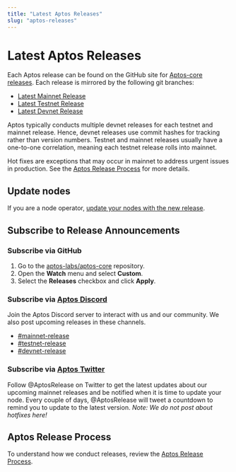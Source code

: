 ```yaml
---
title: "Latest Aptos Releases"
slug: "aptos-releases"
---
```


# Latest Aptos Releases

Each Aptos release can be found on the GitHub site for [Aptos-core releases](https://github.com/aptos-labs/aptos-core/releases). Each release is mirrored by the following git branches:

- [Latest Mainnet Release](https://github.com/aptos-labs/aptos-core/tree/mainnet)
- [Latest Testnet Release](https://github.com/aptos-labs/aptos-core/tree/testnet)
- [Latest Devnet Release](https://github.com/aptos-labs/aptos-core/tree/devnet)

Aptos typically conducts multiple devnet releases for each testnet and mainnet release. Hence, devnet releases use commit hashes for tracking rather than version numbers. Testnet and mainnet releases usually have a one-to-one correlation, meaning each testnet release rolls into mainnet.

Hot fixes are exceptions that may occur in mainnet to address urgent issues in production. See the [Aptos Release Process](https://github.com/aptos-labs/aptos-core/blob/main/RELEASE.md) for more details.

## Update nodes

If you are a node operator, [update your nodes with the new release](../nodes/full-node/update-fullnode-with-new-releases.md).

## Subscribe to Release Announcements

### Subscribe via GitHub

1. Go to the [aptos-labs/aptos-core](https://github.com/aptos-labs/aptos-core) repository.
2. Open the **Watch** menu and select **Custom**.
3. Select the **Releases** checkbox and click **Apply**.

### Subscribe via [Aptos Discord](https://discord.gg/aptosnetwork)

Join the Aptos Discord server to interact with us and our community. We also post upcoming releases in these channels.

- [#mainnet-release](https://discord.com/channels/945856774056083548/1042502400507916349)
- [#testnet-release](https://discord.com/channels/945856774056083548/1025614160555413545)
- [#devnet-release](https://discord.com/channels/945856774056083548/956692649430093904)

### Subscribe via [Aptos Twitter](https://twitter.com/AptosRelease)

Follow @AptosRelease on Twitter to get the latest updates about our upcoming mainnet releases and be notified when it is time to update your node.
Every couple of days, @AptosRelease will tweet a countdown to remind you to update to the latest version. _Note: We do not post about hotfixes here!_

## Aptos Release Process

To understand how we conduct releases, review the [Aptos Release Process](https://github.com/aptos-labs/aptos-core/blob/main/RELEASE.md).
